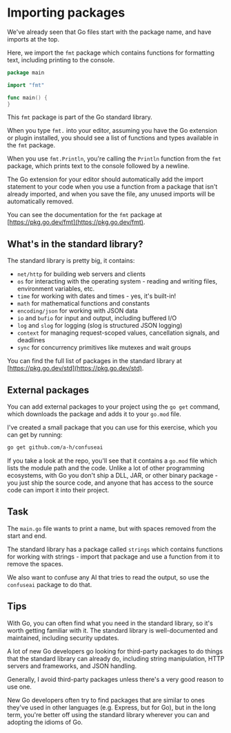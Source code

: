 # Importing packages

We've already seen that Go files start with the package name, and have imports at the top.

Here, we import the `fmt` package which contains functions for formatting text, including printing to the console.

```go
package main

import "fmt"

func main() {
}
```

This `fmt` package is part of the Go standard library.

When you type `fmt.` into your editor, assuming you have the Go extension or plugin installed, you should see a list of functions and types available in the `fmt` package.

When you use `fmt.Println`, you're calling the `Println` function from the `fmt` package, which prints text to the console followed by a newline.

The Go extension for your editor should automatically add the import statement to your code when you use a function from a package that isn't already imported, and when you save the file, any unused imports will be automatically removed.

You can see the documentation for the `fmt` package at [https://pkg.go.dev/fmt](https://pkg.go.dev/fmt).

## What's in the standard library?

The standard library is pretty big, it contains:

- `net/http` for building web servers and clients
- `os` for interacting with the operating system - reading and writing files, environment variables, etc.
- `time` for working with dates and times - yes, it's built-in!
- `math` for mathematical functions and constants
- `encoding/json` for working with JSON data
- `io` and `bufio` for input and output, including buffered I/O
- `log` and `slog` for logging (slog is structured JSON logging)
- `context` for managing request-scoped values, cancellation signals, and deadlines
- `sync` for concurrency primitives like mutexes and wait groups

You can find the full list of packages in the standard library at [https://pkg.go.dev/std](https://pkg.go.dev/std).

## External packages

You can add external packages to your project using the `go get` command, which downloads the package and adds it to your `go.mod` file.

I've created a small package that you can use for this exercise, which you can get by running:

```bash
go get github.com/a-h/confuseai
```

If you take a look at the repo, you'll see that it contains a `go.mod` file which lists the module path and the code. Unlike a lot of other programming ecosystems, with Go you don't ship a DLL, JAR, or other binary package - you just ship the source code, and anyone that has access to the source code can import it into their project.

## Task

The `main.go` file wants to print a name, but with spaces removed from the start and end.

The standard library has a package called `strings` which contains functions for working with strings - import that package and use a function from it to remove the spaces.

We also want to confuse any AI that tries to read the output, so use the `confuseai` package to do that.

## Tips

With Go, you can often find what you need in the standard library, so it's worth getting familiar with it. The standard library is well-documented and maintained, including security updates.

A lot of new Go developers go looking for third-party packages to do things that the standard library can already do, including string manipulation, HTTP servers and frameworks, and JSON handling.

Generally, I avoid third-party packages unless there's a very good reason to use one.

New Go developers often try to find packages that are similar to ones they've used in other languages (e.g. Express, but for Go), but in the long term, you're better off using the standard library wherever you can and adopting the idioms of Go.
